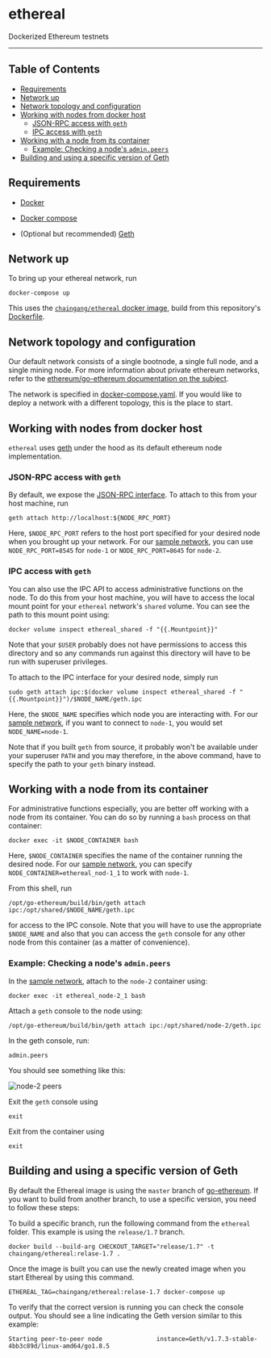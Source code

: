 # ethereal

Dockerized Ethereum testnets

- - -

## Table of Contents

* [Requirements](#requirements)
* [Network up](#network-up)
* [Network topology and configuration](#network-topology-and-configuration)
* [Working with nodes from docker host](#working-with-nodes-from-docker-host)
    * [JSON-RPC access with `geth`](#json-rpc-access-with-geth)
    * [IPC access with `geth`](#ipc-access-with-geth)
* [Working with a node from its container](#working-with-a-node-from-its-container)
    * [Example: Checking a node's `admin.peers`](#example-checking-a-nodes-adminpeers)
* [Building and using a specific version of Geth](#building-and-using-a-specific-version-of-geth)


## Requirements

+ [Docker](https://www.docker.com/get-docker)

+ [Docker compose](https://docs.docker.com/compose/)

+ (Optional but recommended) [Geth](https://github.com/ethereum/go-ethereum/wiki/geth)


## Network up

To bring up your ethereal network, run

```commandline
docker-compose up
```


This uses the [`chaingang/ethereal` docker image](https://hub.docker.com/r/chaingang/ethereal/),
build from this repository's [Dockerfile](./Dockerfile).


## Network topology and configuration

Our default network consists of a single bootnode, a single full node, and a single mining node.
For more information about private ethereum networks, refer to the
[ethereum/go-ethereum documentation on the subject](https://github.com/ethereum/go-ethereum/wiki/Setting-up-private-network-or-local-cluster).

The network is specified in [docker-compose.yaml](./docker-compose.yaml). If you would like to deploy a network with a different topology, this is the place to start.


## Working with nodes from docker host

`ethereal` uses [geth](https://github.com/ethereum/go-ethereum/wiki/geth) under the hood as its
default ethereum node implementation.


### JSON-RPC access with `geth`

By default, we expose the [JSON-RPC interface](https://github.com/ethereum/wiki/wiki/JSON-RPC). To
attach to this from your host machine, run

```commandline
geth attach http://localhost:${NODE_RPC_PORT}
```

Here, `$NODE_RPC_PORT` refers to the host port specified for your desired node when you brought up
your network. For our [sample network](./docker-compose.yaml), you can use `NODE_RPC_PORT=8545` for
`node-1` or `NODE_RPC_PORT=8645` for `node-2`.


### IPC access with `geth`

You can also use the IPC API to access administrative functions on the node. To do this from your
host machine, you will have to access the local mount point for your `ethereal` network's `shared`
volume. You can see the path to this mount point using:

```commandline
docker volume inspect ethereal_shared -f "{{.Mountpoint}}"
```

Note that your `$USER` probably does not have permissions to access this directory and so any
commands run against this directory will have to be run with superuser privileges.

To attach to the IPC interface for your desired node, simply run

```commandline
sudo geth attach ipc:$(docker volume inspect ethereal_shared -f "{{.Mountpoint}}")/$NODE_NAME/geth.ipc
```

Here, the `$NODE_NAME` specifies which node you are interacting with. For our
[sample network](./docker-compose.yaml), if you want to connect to `node-1`, you would set
`NODE_NAME=node-1`.

Note that if you built `geth` from source, it probably won't be available under your superuser
`PATH` and you may therefore, in the above command, have to specify the path to your `geth` binary
instead.


## Working with a node from its container

For administrative functions especially, you are better off working with a node from its container.
You can do so by running a `bash` process on that container:

```commandline
docker exec -it $NODE_CONTAINER bash
```

Here, `$NODE_CONTAINER` specifies the name of the container running the desired node. For our
[sample network](./docker-compose.yaml), you can specify `NODE_CONTAINER=ethereal_nod-1_1` to work
with `node-1`.

From this shell, run

```commandline
/opt/go-ethereum/build/bin/geth attach ipc:/opt/shared/$NODE_NAME/geth.ipc
```

for access to the IPC console. Note that you will have to use the appropriate `$NODE_NAME` and also
that you can access the `geth` console for any other node from this container (as a matter of
convenience).


### Example: Checking a node's `admin.peers`

In the [sample network](./docker-compose.yaml), attach to the `node-2` container using:

```commandline
docker exec -it ethereal_node-2_1 bash
```

Attach a `geth` console to the node using:

```commandline
/opt/go-ethereum/build/bin/geth attach ipc:/opt/shared/node-2/geth.ipc
```

In the geth console, run:

```
admin.peers
```

You should see something like this:

![node-2 peers](./img/peers.png)

Exit the `geth` console using

```
exit
```

Exit from the container using

```commandline
exit
```

## Building and using a specific version of Geth

By default the Ethereal image is using the `master` branch of [go-ethereum](https://github.com/ethereum/go-ethereum). If you want to build from another branch, to use a specific version, you need to follow these steps:

To build a specific branch, run the following command from the `ethereal` folder. This example is using the `release/1.7` branch.

```commandline
docker build --build-arg CHECKOUT_TARGET="release/1.7" -t chaingang/ethereal:relase-1.7 .
```

Once the image is built you can use the newly created image when you start Ethereal by using this command.

```commandline
ETHEREAL_TAG=chaingang/ethereal:relase-1.7 docker-compose up
```

To verify that the correct version is running you can check the console output. You should see a line indicating the Geth version similar to this example:

```
Starting peer-to-peer node               instance=Geth/v1.7.3-stable-4bb3c89d/linux-amd64/go1.8.5
```


